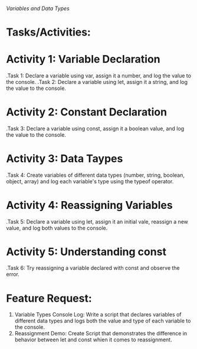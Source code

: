 ###### Variables and Data Types #######

# Tasks/Activities:

# Activity 1: Variable Declaration

.Task 1: Declare a variable using var, assign it a number, and log the value to the console.
.Task 2: Declare a variable using let, assign it a string, and log the value to the console.

# Activity 2: Constant Declaration

.Task 3: Declare a variable using const, assign it a boolean value, and log the value to the console.

# Activity 3: Data Taypes

.Task 4: Create variables of different data types (number, string, boolean, object, array) and log each variable's type using the typeof operator.

# Activity 4: Reassigning Variables

.Task 5: Declare a variable using let, assign it an initial vale, reassign a new value, and log both values to the console.

# Activity 5: Understanding const

.Task 6: Try reassigning a variable declared with const and observe the error.

# Feature Request:
1. Variable Types Console Log: Write a script that declares variables of different data types and logs both the value and type of each variable to the console.
2. Reassignment Demo: Create Script that demonstrates the difference in behavior between let and const whien it comes to reassignment.